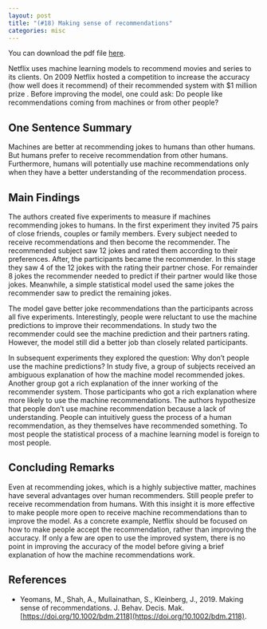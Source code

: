 ```yaml
---
layout: post
title: "(#18) Making sense of recommendations"
categories: misc
---
```


You can download the pdf file [here](https://jjgecon.github.io/files/opecon_pdfs/18.pdf).

Netflix uses machine learning models to recommend movies and series to its clients. On 2009 Netflix hosted a competition to increase the accuracy (how well does it recommend) of their recommended system with $1 million prize . Before improving the model, one could ask: Do people like recommendations coming from machines or from other people?

## One Sentence Summary

Machines are better at recommending jokes to humans than other humans. But humans prefer to receive recommendation from other humans. Furthermore, humans will potentially use machine recommendations only when they have a better understanding of  the recommendation process.

## Main Findings

The authors created five experiments to measure if machines recommending jokes to humans. In the first experiment they invited 75 pairs of close friends, couples or family members. Every subject needed to receive recommendations and then become the recommender. The recommended subject saw 12 jokes and rated them according to their preferences. After, the participants became the recommender. In this stage they saw 4 of the 12 jokes with the rating their partner chose. For remainder 8 jokes the recommender needed to predict if their partner would like those jokes. Meanwhile, a simple statistical model used the same  jokes the recommender saw to predict  the remaining jokes.

The model gave better joke recommendations than the participants across all five experiments. Interestingly, people were reluctant to use the machine predictions to improve their recommendations. In study two the recommender could see the machine prediction and their partners rating. However, the model still did a better job than closely related participants.

In subsequent experiments they explored the question: Why don’t people use the machine predictions? In study five, a group of subjects received an ambiguous explanation of how the machine model recommended jokes. Another group got a rich explanation of the inner working of the recommender system. Those participants who got a rich explanation where more likely to use the machine recommendations. The authors hypothesize that people don’t use machine recommendation because a lack of understanding. People can intuitively guess the process of a human recommendation, as they themselves have recommended something. To most people the statistical process of a machine learning model is foreign to most people.

## Concluding Remarks

Even at recommending jokes, which is a highly subjective matter, machines have several advantages over human recommenders. Still people prefer to receive recommendation from humans. With this insight it is more effective to make people more open to receive machine recommendations than to improve the model. As a concrete example, Netflix should be focused on how to make people accept the recommendation, rather than improving the accuracy. If only a few are open to use the improved system, there is no point in improving the accuracy of the model before giving a brief explanation of how the machine recommendations work. 

## References

* Yeomans, M., Shah, A., Mullainathan, S., Kleinberg, J., 2019. Making sense of recommendations. J. Behav. Decis. Mak. [https://doi.org/10.1002/bdm.2118](https://doi.org/10.1002/bdm.2118).


